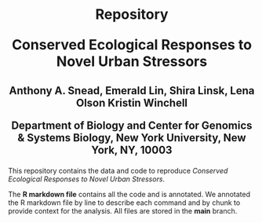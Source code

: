 # <p align="center"> Repository <p> <p align="center"> Conserved Ecological Responses to Novel Urban Stressors <p>
## <p align="center">Anthony A. Snead, Emerald Lin, Shira Linsk, Lena Olson Kristin Winchell<p> <p align="center">Department of Biology and Center for Genomics & Systems Biology, New York University, New York, NY, 10003</p>
This repository contains the data and code to reproduce _Conserved Ecological Responses to Novel Urban Stressors_. 

The **R markdown file** contains all the code and is annotated. We annotated the R markdown file by line to describe each command and by chunk to provide context for the analysis. All files are stored in the **main** branch. 
